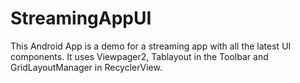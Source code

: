 # StreamingAppUI
This Android App is a demo for a streaming app with all the latest UI components. It uses Viewpager2, Tablayout in the Toolbar and GridLayoutManager in RecyclerView.
